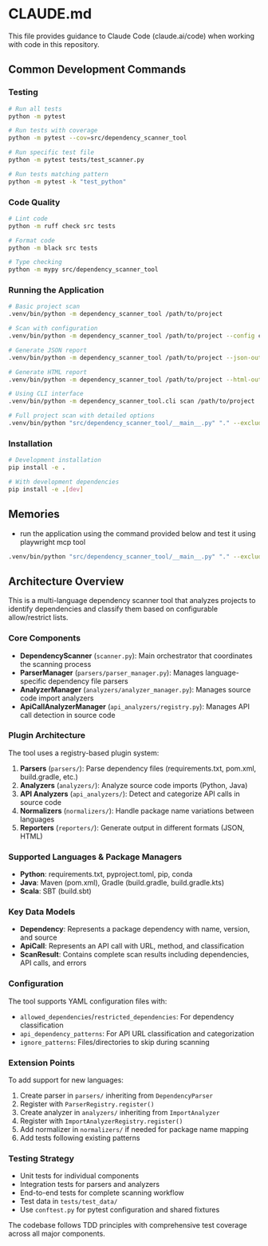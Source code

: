 # CLAUDE.md

This file provides guidance to Claude Code (claude.ai/code) when working with code in this repository.

## Common Development Commands

### Testing
```bash
# Run all tests
python -m pytest

# Run tests with coverage
python -m pytest --cov=src/dependency_scanner_tool

# Run specific test file
python -m pytest tests/test_scanner.py

# Run tests matching pattern
python -m pytest -k "test_python"
```

### Code Quality
```bash
# Lint code
python -m ruff check src tests

# Format code  
python -m black src tests

# Type checking
python -m mypy src/dependency_scanner_tool
```

### Running the Application
```bash
# Basic project scan
.venv/bin/python -m dependency_scanner_tool /path/to/project

# Scan with configuration
.venv/bin/python -m dependency_scanner_tool /path/to/project --config config.yaml

# Generate JSON report
.venv/bin/python -m dependency_scanner_tool /path/to/project --json-output results.json

# Generate HTML report
.venv/bin/python -m dependency_scanner_tool /path/to/project --html-output report.html

# Using CLI interface
.venv/bin/python -m dependency_scanner_tool.cli scan /path/to/project

# Full project scan with detailed options
.venv/bin/python "src/dependency_scanner_tool/__main__.py" "." --exclude ".venv" --exclude ".venv-win" --exclude "*_cache" --exclude ".pyc" --html-output "dependency-report.html" --category-config "sample_categories.json" --config "config.yaml"
```

### Installation
```bash
# Development installation
pip install -e .

# With development dependencies
pip install -e .[dev]
```

## Memories

- run the application using the command provided below and test it using playwright mcp tool

```bash
.venv/bin/python "src/dependency_scanner_tool/__main__.py" "." --exclude ".venv" --exclude ".venv-win" --exclude "*_cache" --exclude ".pyc" --html-output "dependency-report.html" --config "config.yaml"
```

## Architecture Overview

This is a multi-language dependency scanner tool that analyzes projects to identify dependencies and classify them based on configurable allow/restrict lists.

### Core Components

- **DependencyScanner** (`scanner.py`): Main orchestrator that coordinates the scanning process
- **ParserManager** (`parsers/parser_manager.py`): Manages language-specific dependency file parsers
- **AnalyzerManager** (`analyzers/analyzer_manager.py`): Manages source code import analyzers
- **ApiCallAnalyzerManager** (`api_analyzers/registry.py`): Manages API call detection in source code

### Plugin Architecture

The tool uses a registry-based plugin system:

1. **Parsers** (`parsers/`): Parse dependency files (requirements.txt, pom.xml, build.gradle, etc.)
2. **Analyzers** (`analyzers/`): Analyze source code imports (Python, Java)
3. **API Analyzers** (`api_analyzers/`): Detect and categorize API calls in source code
4. **Normalizers** (`normalizers/`): Handle package name variations between languages
5. **Reporters** (`reporters/`): Generate output in different formats (JSON, HTML)

### Supported Languages & Package Managers

- **Python**: requirements.txt, pyproject.toml, pip, conda
- **Java**: Maven (pom.xml), Gradle (build.gradle, build.gradle.kts)
- **Scala**: SBT (build.sbt)

### Key Data Models

- **Dependency**: Represents a package dependency with name, version, and source
- **ApiCall**: Represents an API call with URL, method, and classification
- **ScanResult**: Contains complete scan results including dependencies, API calls, and errors

### Configuration

The tool supports YAML configuration files with:
- `allowed_dependencies`/`restricted_dependencies`: For dependency classification
- `api_dependency_patterns`: For API URL classification and categorization
- `ignore_patterns`: Files/directories to skip during scanning

### Extension Points

To add support for new languages:

1. Create parser in `parsers/` inheriting from `DependencyParser`
2. Register with `ParserRegistry.register()`
3. Create analyzer in `analyzers/` inheriting from `ImportAnalyzer` 
4. Register with `ImportAnalyzerRegistry.register()`
5. Add normalizer in `normalizers/` if needed for package name mapping
6. Add tests following existing patterns

### Testing Strategy

- Unit tests for individual components
- Integration tests for parsers and analyzers  
- End-to-end tests for complete scanning workflow
- Test data in `tests/test_data/`
- Use `conftest.py` for pytest configuration and shared fixtures

The codebase follows TDD principles with comprehensive test coverage across all major components.